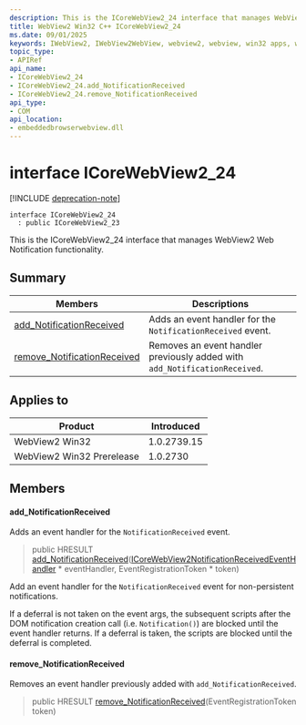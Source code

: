 ```yaml
---
description: This is the ICoreWebView2_24 interface that manages WebView2 Web Notification functionality.
title: WebView2 Win32 C++ ICoreWebView2_24
ms.date: 09/01/2025
keywords: IWebView2, IWebView2WebView, webview2, webview, win32 apps, win32, edge, ICoreWebView2, ICoreWebView2Controller, browser control, edge html, ICoreWebView2_24
topic_type: 
- APIRef
api_name:
- ICoreWebView2_24
- ICoreWebView2_24.add_NotificationReceived
- ICoreWebView2_24.remove_NotificationReceived
api_type:
- COM
api_location:
- embeddedbrowserwebview.dll
---
```


# interface ICoreWebView2_24

[!INCLUDE [deprecation-note](../includes/deprecation-note.md)]

```
interface ICoreWebView2_24
  : public ICoreWebView2_23
```

This is the ICoreWebView2_24 interface that manages WebView2 Web Notification functionality.

## Summary

 Members                        | Descriptions
--------------------------------|---------------------------------------------
[add_NotificationReceived](#add_notificationreceived) | Adds an event handler for the `NotificationReceived` event.
[remove_NotificationReceived](#remove_notificationreceived) | Removes an event handler previously added with `add_NotificationReceived`.

## Applies to

Product                         | Introduced
--------------------------------|---------------------------------------------
WebView2 Win32            |    1.0.2739.15
WebView2 Win32 Prerelease |    1.0.2730

## Members

#### add_NotificationReceived

Adds an event handler for the `NotificationReceived` event.

> public HRESULT [add_NotificationReceived](#add_notificationreceived)([ICoreWebView2NotificationReceivedEventHandler](icorewebview2notificationreceivedeventhandler.md#icorewebview2notificationreceivedeventhandler) * eventHandler, EventRegistrationToken * token)

Add an event handler for the `NotificationReceived` event for non-persistent notifications.

If a deferral is not taken on the event args, the subsequent scripts after the DOM notification creation call (i.e. `Notification()`) are blocked until the event handler returns. If a deferral is taken, the scripts are blocked until the deferral is completed.

#### remove_NotificationReceived

Removes an event handler previously added with `add_NotificationReceived`.

> public HRESULT [remove_NotificationReceived](#remove_notificationreceived)(EventRegistrationToken token)

